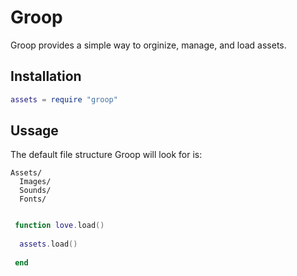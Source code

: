 # Groop
Groop provides a simple way to orginize, manage, and load assets.

## Installation
```lua
assets = require "groop"
```
## Ussage
The default file structure Groop will look for is:
```
Assets/
  Images/
  Sounds/
  Fonts/
  
```
```lua
 function love.load()
 
  assets.load()
 
 end
```
